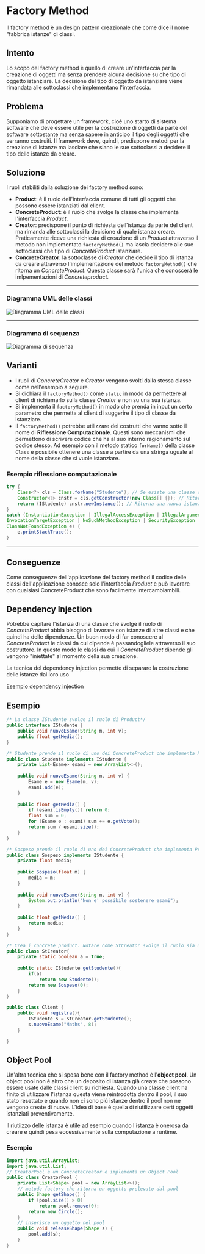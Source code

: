# Factory Method
Il factory method è un design pattern creazionale che come dice il nome "fabbrica istanze" di classi.
## Intento
Lo scopo del factory method è quello di creare un'interfaccia per la creazione di oggetti ma senza prendere alcuna decisione su che tipo di oggetto istanziare. La decisione del tipo di oggetto da istanziare viene rimandata alle sottoclassi che implementano l'interfaccia.
## Problema
Supponiamo di progettare un framework, cioè uno starto di sistema software che deve essere utile per la costruzione di oggetti da parte del software sottostante ma senza sapere in anticipo il tipo degli oggetti che verranno costruiti. Il framework deve, quindi, predisporre metodi per la creazione di istanze ma lasciare che siano le sue sottoclassi a decidere il tipo delle istanze da creare.
## Soluzione
I ruoli stabiliti dalla soluzione dei factory method sono:
- **Product**: è il ruolo dell'interfaccia comune di tutti gli oggetti che possono essere istanziati dal client.
- **ConcreteProduct**: è il ruolo che svolge la classe che implementa l'interfaccia *Product*.
- **Creator**: predispone il punto di richiesta dell'istanza da parte del client ma rimanda alle sottoclassi la decisione di quale istanza creare. Praticamente riceve una richiesta di creazione di un *Product* attraverso il metodo non implementato `factoryMethod()` ma lascia decidere alle sue sottoclassi che tipo di *ConcreteProduct* istanziare.
- **ConcreteCreator**: la sottoclasse di *Creator* che decide il tipo di istanza da creare attraverso l'implementazione del metodo `factoryMethod()` che ritorna un *ConcreteProduct*. Questa classe sarà l'unica che conoscerà le imlpementazioni di *Concreteproduct*.

---
### Diagramma UML delle classi

![Diagramma UML delle classi](./images/umlClassFacctoryMethod.png)

---
### Diagramma di sequenza

![Diagramma di sequenza](./images/umlSequenceFactoryMethod.png)

## Varianti
- I ruoli di *ConcreteCreator* e *Creator* vengono svolti dalla stessa classe come nell'esempio a seguire.
- Si dichiara il `factoryMethod()` come `static` in modo da permettere al client di richiamarlo sulla classe *Creator* e non su una sua istanza.
- Si implementa il `factoryMethod()` in modo che prenda in input un certo parametro che permetta al client di suggerire il tipo di classe da istanziare.
- Il `factoryMethod()` potrebbe utilizzare dei costrutti che vanno sotto il nome di **Riflessione Computazionale**. Questi sono meccanismi che permettono di scrivere codice che ha al suo interno ragionamento sul codice stesso. Ad esempio con il metodo statico `forName()` della classe `Class` è possibile ottenere una classe a partire da una stringa uguale al nome della classe che si vuole istanziare.

### Esempio riflessione computazionale
```java
try {
	Class<?> cls = Class.forName("Studente"); // Se esiste una classe che ha nome Studente, Class prenderà il tipo di Studente
	Constructor<?> cnstr = cls.getConstructor(new Class[] {}); // Ritorna il costruttore della classe Studente
	return (IStudente) cnstr.newInstance(); // Ritorna una nuova istanza di Studente
}
catch (InstantiationException | IllegalAccessException | IllegalArgumentException |
InvocationTargetException | NoSuchMethodException | SecurityException |
ClassNotFoundException e) {
	e.printStackTrace();
}
```
--- 

## Conseguenze
Come conseguenze dell'applicazione del factory method il codice delle classi dell'applicazione conosce solo l'interfaccia *Product* e può lavorare con qualsiasi ConcreteProduct che sono facilmente intercambiambili.

## Dependency Injection
Potrebbe capitare l'istanza di una classe che svolge il ruolo di *ConcreteProduct* abbia bisogno di lavorare con istanze di altre classi e che quindi ha delle dipendenze. Un buon modo di far conoscere al *ConcreteProduct* le classi da cui dipende è passandogliele attraverso il suo costruttore. In questo modo le classi da cui il *ConcreteProduct* dipende gli vengono "iniettate" al momento della sua creazione.

La tecnica del dependency injection permette di separare la costruzione delle istanze dal loro uso

[Esempio dependency injection](https://www.dmi.unict.it/tramonta/se/oop/appEditor.html)
## Esempio
```java
/* La classe IStudente svolge il ruolo di Product*/
public interface IStudente {
	public void nuovoEsame(String m, int v);
	public float getMedia();
}
```

```java
/* Studente prende il ruolo di uno dei ConcreteProduct che implementa Product */
public class Studente implements IStudente {
	private List<Esame> esami = new ArrayList<>();
	
	public void nuovoEsame(String m, int v) {
		Esame e = new Esame(m, v);
		esami.add(e);
	}
	
	public float getMedia() {
		if (esami.isEmpty()) return 0;
		float sum = 0;
		for (Esame e : esami) sum += e.getVoto();
		return sum / esami.size();
	}
}
```

```java
/* Sospeso prende il ruolo di uno dei ConcreteProduct che implementa Product */
public class Sospeso implements IStudente {
	private float media;
	
	public Sospeso(float m) {
		media = m;
	}
	
	public void nuovoEsame(String m, int v) {
		System.out.println("Non e' possibile sostenere esami");
	}
	
	public float getMedia() {
		return media;
	}
}
```

```java
/* Crea i concrete product. Notare come StCreator svolge il ruolo sia di ConcreteCreator. Questa è una variante ammissibile del FactoryMethod in cui viene omesso il Creator ed implementato solo il ConcreteCreator.*/
public class StCreator{
	private static boolean a = true;
	
	public static IStudente getStudente(){
		if(a)
			return new Studente();
		return new Sospeso(0);
	}
}
```

```java
public class Client {
	public void registra(){
		IStudente s = StCreator.getStudente();
		s.nuovoEsame("Maths", 8);
	}

}
```

## Object Pool
Un'altra tecnica che si sposa bene con il factory method è l'**object pool**. Un object pool non è altro che un deposito di istanza già create che possono essere usate dalle classi client su richiesta. Quando una classe client ha finito di utilizzare l'istanza questa viene reintrodotta dentro il pool, il suo stato resettato e quando non ci sono più istanze dentro il pool non ne vengono create di nuove. L'idea di base è quella di riutilizzare certi oggetti istanziati preventivamente.

Il riutiizzo delle istanza è utile ad esempio quando l'istanza è onerosa da creare e quindi pesa eccessivamente sulla computazione a runtime.
### Esempio
```java
import java.util.ArrayList;
import java.util.List;
// CreatorPool è un ConcreteCreator e implementa un Object Pool
public class CreatorPool {
	private List<Shape> pool = new ArrayList<>();
	// metodo factory che ritorna un oggetto prelevato dal pool
	public Shape getShape() {
		if (pool.size() > 0)
			return pool.remove(0);
		return new Circle();
	}
	// inserisce un oggetto nel pool
	public void releaseShape(Shape s) {
		pool.add(s);
	}
}
```
